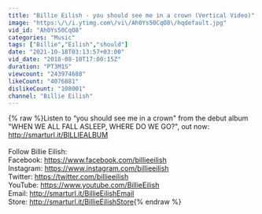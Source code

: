 ```yaml
---
title: "Billie Eilish - you should see me in a crown (Vertical Video)"
image: "https:\/\/i.ytimg.com\/vi\/Ah0Ys50CqO8\/hqdefault.jpg"
vid_id: "Ah0Ys50CqO8"
categories: "Music"
tags: ["Billie","Eilish","should"]
date: "2021-10-18T03:13:57+03:00"
vid_date: "2018-08-10T17:00:15Z"
duration: "PT3M1S"
viewcount: "243974688"
likeCount: "4076881"
dislikeCount: "108001"
channel: "Billie Eilish"
---
```

{% raw %}Listen to “you should see me in a crown&quot; from the debut album &quot;WHEN WE ALL FALL ASLEEP, WHERE DO WE GO?&quot;, out now: <a rel="nofollow" target="blank" href="http://smarturl.it/BILLIEALBUM">http://smarturl.it/BILLIEALBUM</a><br /> <br />Follow Billie Eilish:<br />Facebook: <a rel="nofollow" target="blank" href="https://www.facebook.com/billieeilish">https://www.facebook.com/billieeilish</a><br />Instagram: <a rel="nofollow" target="blank" href="https://www.instagram.com/billieeilish">https://www.instagram.com/billieeilish</a><br />Twitter: <a rel="nofollow" target="blank" href="https://twitter.com/billieeilish">https://twitter.com/billieeilish</a><br />YouTube: <a rel="nofollow" target="blank" href="https://www.youtube.com/BillieEilish">https://www.youtube.com/BillieEilish</a><br />Email: <a rel="nofollow" target="blank" href="http://smarturl.it/BillieEilishEmail">http://smarturl.it/BillieEilishEmail</a><br />Store: <a rel="nofollow" target="blank" href="http://smarturl.it/BillieEilishStore">http://smarturl.it/BillieEilishStore</a>{% endraw %}
